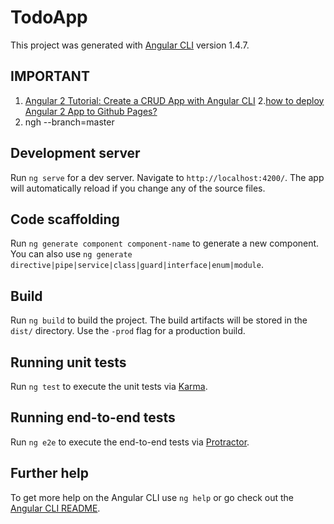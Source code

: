 # TodoApp

This project was generated with [Angular CLI](https://github.com/angular/angular-cli) version 1.4.7.

## IMPORTANT

  1. [Angular 2 Tutorial: Create a CRUD App with Angular CLI](https://www.sitepoint.com/angular-2-tutorial/)
  2.[how to deploy Angular 2 App to Github Pages?](https://stackoverflow.com/questions/42688580/how-to-deploy-angular-2-app-to-github-pages)
  3. ngh --branch=master

## Development server

Run `ng serve` for a dev server. Navigate to `http://localhost:4200/`. The app will automatically reload if you change any of the source files.

## Code scaffolding

Run `ng generate component component-name` to generate a new component. You can also use `ng generate directive|pipe|service|class|guard|interface|enum|module`.

## Build

Run `ng build` to build the project. The build artifacts will be stored in the `dist/` directory. Use the `-prod` flag for a production build.

## Running unit tests

Run `ng test` to execute the unit tests via [Karma](https://karma-runner.github.io).

## Running end-to-end tests

Run `ng e2e` to execute the end-to-end tests via [Protractor](http://www.protractortest.org/).

## Further help

To get more help on the Angular CLI use `ng help` or go check out the [Angular CLI README](https://github.com/angular/angular-cli/blob/master/README.md).
